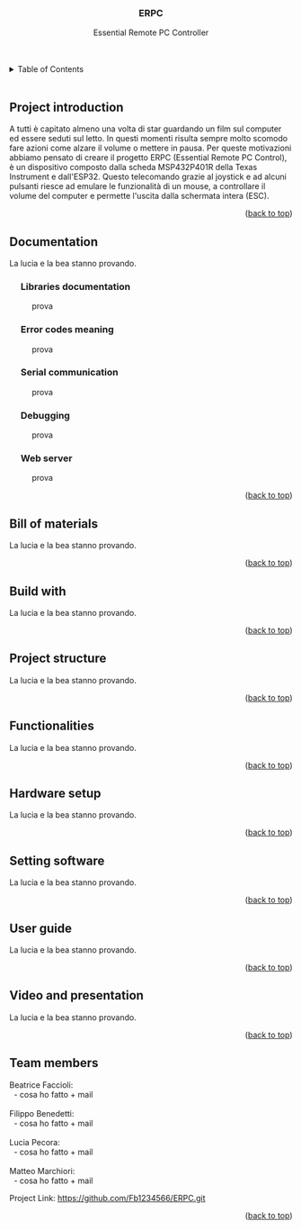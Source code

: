 <div id="readme-erpc"></div>

<!--TITLE-->
<br />
<div align="center">

<h3 align="center">ERPC</h3>

 <p align="center">
  Essential Remote PC Controller
  <br />
  <br /><br />
  </p>
  </div> 

<!-- TABLE OF CONTENTS -->
<details>
  <summary>Table of Contents</summary>
  <ol style="counter-reset: section;">
    <li><a href="#project-introduction">Project introduction</a></li>
    <li><a href="#documentation">Documentation</a>
    <ol>
    <li><a href="#libraries-documentation">Libraries documentation</a></li>
    <li><a href="#error-codes-meaning">Error codes meaning</a></li>
    <li><a href="#serial-communication">Serial Communication</a></li>
    <li><a href="#debugging">Debugging</a></li>
    <li><a href="#web-server">Web server</a></li>
    </ol></li>
    <li><a href="#bill-of-materials">Bill of materials</a></li>
    <li><a href="#build-with">Build with</a></li>
    <li><a href="#project-structure">Project structure</a></li>
    <li><a href="#functionalities">Functionalities</a></li>
    <li><a href="#hardware-setup">Hardware setup</a></li>
    <li><a href="#setting-software">Setting software</a></li>
    <li><a href="#user-guide">User guide</a></li>
    <li><a href="#video-and-presentation">Video and presentation</a></li>
    <li><a href="#team-members">Team members</a></li>
  </ol>
</details>
<br>
<!--
<style>
    ol{
        list-style-type: none;
    }
    ol > li {
        counter-increment: section;
    }
    ol > li::before {
        content: counter(section) ". "; 
    }
    ol ol > li {
        counter-increment: subsection;
    }
    ol ol > li::before {
        content: counter(section) "." counter(subsection) " ";
    }
    </style> -->



<!-- PROJECT INTRODUCTION -->
## Project introduction
A tutti è capitato almeno una volta di star guardando un film sul computer ed essere seduti sul letto. In questi momenti risulta sempre molto scomodo fare azioni come alzare il volume o mettere in pausa. Per queste motivazioni abbiamo pensato di creare il progetto ERPC (Essential Remote PC Control), è un dispositivo composto dalla scheda MSP432P401R della Texas Instrument e dall'ESP32. Questo telecomando grazie al joystick e ad alcuni pulsanti riesce ad emulare le funzionalità di un mouse, a controllare il volume del computer e permette l'uscita dalla schermata intera (ESC). 
<br>

<p align="right">(<a href="#readme-erpc">back to top</a>)</p>

<!-- DOCUMENTATION -->
## Documentation
La lucia e la bea stanno provando. 
<br>

<h3 style="margin-left: 20px;" id="librarier-documentation">Libraries documentation</h3>
<p style="margin-left: 40px;">prova</p>

<h3 style="margin-left: 20px;" id="error-codes-meaning">Error codes meaning</h3>
<p style="margin-left: 40px;">prova</p>

<h3 style="margin-left: 20px;" id="serial-communication">Serial communication</h3>
<p style="margin-left: 40px;">prova</p>

<h3 style="margin-left: 20px;" id="debugging">Debugging</h3>
<p style="margin-left: 40px;">prova</p>

<h3 style="margin-left: 20px;" id="web-server">Web server</h3>
<p style="margin-left: 40px;">prova</p>

<p align="right">(<a href="#readme-erpc">back to top</a>)</p>

<!-- BILL OF MATERIALS -->
## Bill of materials
La lucia e la bea stanno provando. 
<br>

<p align="right">(<a href="#readme-erpc">back to top</a>)</p>

<!-- BUILD WITH -->
## Build with
La lucia e la bea stanno provando. 
<br>

<p align="right">(<a href="#readme-erpc">back to top</a>)</p>

<!-- PROJECT STRUCTURE -->
## Project structure
La lucia e la bea stanno provando. 
<br>

<p align="right">(<a href="#readme-erpc">back to top</a>)</p>

<!-- FUNCTIONALITIES -->
## Functionalities
La lucia e la bea stanno provando. 
<br>

<p align="right">(<a href="#readme-erpc">back to top</a>)</p>

<!-- HARDWARE SETUP -->
## Hardware setup
La lucia e la bea stanno provando. 
<br>

<p align="right">(<a href="#readme-erpc">back to top</a>)</p>

<!-- SETTING SOFTWARE -->
## Setting software
La lucia e la bea stanno provando. 
<br>

<p align="right">(<a href="#readme-erpc">back to top</a>)</p>

<!-- USER GUIDE -->
## User guide
La lucia e la bea stanno provando. 
<br>

<p align="right">(<a href="#readme-erpc">back to top</a>)</p>

<!-- VIDEO AND PRESENTATION -->
## Video and presentation
La lucia e la bea stanno provando. 
<br>

<p align="right">(<a href="#readme-erpc">back to top</a>)</p>

<!-- TEAM MEMBERS -->
## Team members
Beatrice Faccioli: <br>
&nbsp; - cosa ho fatto + mail
<br> <br>
Filippo Benedetti: <br>
&nbsp; - cosa ho fatto + mail
<br><br>
Lucia Pecora: <br>
&nbsp; - cosa ho fatto + mail
<br> <br>
Matteo Marchiori: <br>
&nbsp; - cosa ho fatto + mail
<br>

Project Link: https://github.com/Fb1234566/ERPC.git

<p align="right">(<a href="#readme-erpc">back to top</a>)</p>
